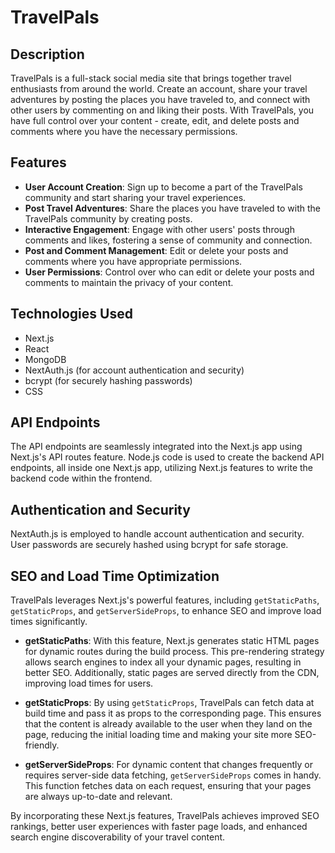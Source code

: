 # TravelPals

## Description

TravelPals is a full-stack social media site that brings together travel enthusiasts from around the world. Create an account, share your travel adventures by posting the places you have traveled to, and connect with other users by commenting on and liking their posts. With TravelPals, you have full control over your content - create, edit, and delete posts and comments where you have the necessary permissions.

## Features

- **User Account Creation**: Sign up to become a part of the TravelPals community and start sharing your travel experiences.
- **Post Travel Adventures**: Share the places you have traveled to with the TravelPals community by creating posts.
- **Interactive Engagement**: Engage with other users' posts through comments and likes, fostering a sense of community and connection.
- **Post and Comment Management**: Edit or delete your posts and comments where you have appropriate permissions.
- **User Permissions**: Control over who can edit or delete your posts and comments to maintain the privacy of your content.

## Technologies Used

- Next.js
- React
- MongoDB
- NextAuth.js (for account authentication and security)
- bcrypt (for securely hashing passwords)
- CSS


## API Endpoints

The API endpoints are seamlessly integrated into the Next.js app using Next.js's API routes feature. Node.js code is used to create the backend API endpoints, all inside one Next.js app, utilizing Next.js features to write the backend code within the frontend.

## Authentication and Security

NextAuth.js is employed to handle account authentication and security. User passwords are securely hashed using bcrypt for safe storage.

## SEO and Load Time Optimization

TravelPals leverages Next.js's powerful features, including `getStaticPaths`, `getStaticProps`, and `getServerSideProps`, to enhance SEO and improve load times significantly.

- **getStaticPaths**: With this feature, Next.js generates static HTML pages for dynamic routes during the build process. This pre-rendering strategy allows search engines to index all your dynamic pages, resulting in better SEO. Additionally, static pages are served directly from the CDN, improving load times for users.

- **getStaticProps**: By using `getStaticProps`, TravelPals can fetch data at build time and pass it as props to the corresponding page. This ensures that the content is already available to the user when they land on the page, reducing the initial loading time and making your site more SEO-friendly.

- **getServerSideProps**: For dynamic content that changes frequently or requires server-side data fetching, `getServerSideProps` comes in handy. This function fetches data on each request, ensuring that your pages are always up-to-date and relevant.

By incorporating these Next.js features, TravelPals achieves improved SEO rankings, better user experiences with faster page loads, and enhanced search engine discoverability of your travel content.

